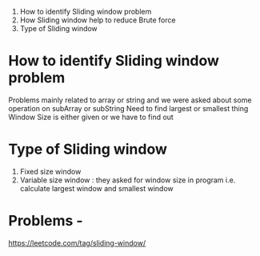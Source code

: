 1. How to identify Sliding window problem
2. How Sliding window help to reduce Brute force
3. Type of Sliding window

# How to identify Sliding window problem
Problems mainly related to array or string and we were asked about some operation on subArray or subString
Need to find largest or smallest thing
Window Size is either given or we have to find out

# Type of Sliding window
1. Fixed size window
2. Variable size window : they asked for window size in program i.e. calculate largest window and smallest window


# Problems -
https://leetcode.com/tag/sliding-window/
